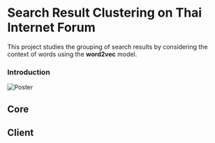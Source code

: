 # Search Result Clustering on Thai Internet Forum

This project studies the grouping of search results by considering the context of words using the **word2vec** model.

### Introduction

![Poster](https://github.com/booktay/srclus/blob/master/detail/poster.jpg)

## Core

## Client
